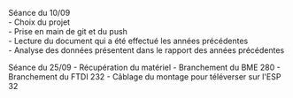 Séance du 10/09  
	- Choix du projet  
	- Prise en main de git et du push  
	- Lecture du document qui a été effectué les années précédentes  
	- Analyse des données présentent dans le rapport des années précédentes  
	
Séance du 25/09
	- Récupération du matériel
	- Branchement du BME 280
	- Branchement du FTDI 232
	- Câblage du montage pour téléverser sur l'ESP 32
	
